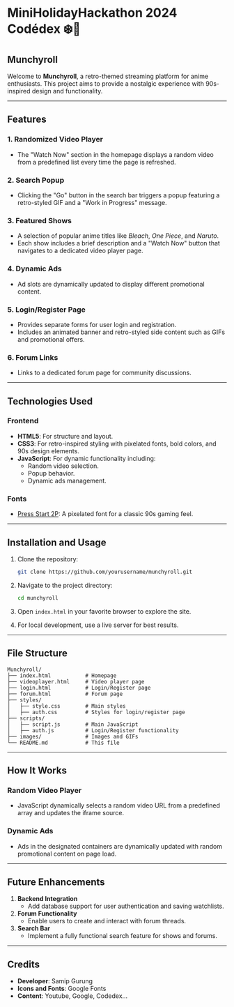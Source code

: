 # MiniHolidayHackathon 2024 Codédex ❄️🎄
## Munchyroll

Welcome to **Munchyroll**, a retro-themed streaming platform for anime enthusiasts. This project aims to provide a nostalgic experience with 90s-inspired design and functionality.

---

## Features

### 1. **Randomized Video Player**
- The "Watch Now" section in the homepage displays a random video from a predefined list every time the page is refreshed.

### 2. **Search Popup**
- Clicking the "Go" button in the search bar triggers a popup featuring a retro-styled GIF and a "Work in Progress" message.

### 3. **Featured Shows**
- A selection of popular anime titles like *Bleach*, *One Piece*, and *Naruto*.
- Each show includes a brief description and a "Watch Now" button that navigates to a dedicated video player page.

### 4. **Dynamic Ads**
- Ad slots are dynamically updated to display different promotional content.

### 5. **Login/Register Page**
- Provides separate forms for user login and registration.
- Includes an animated banner and retro-styled side content such as GIFs and promotional offers.

### 6. **Forum Links**
- Links to a dedicated forum page for community discussions.

---

## Technologies Used

### **Frontend**
- **HTML5**: For structure and layout.
- **CSS3**: For retro-inspired styling with pixelated fonts, bold colors, and 90s design elements.
- **JavaScript**: For dynamic functionality including:
  - Random video selection.
  - Popup behavior.
  - Dynamic ads management.

### **Fonts**
- [Press Start 2P](https://fonts.google.com/specimen/Press+Start+2P): A pixelated font for a classic 90s gaming feel.

---

## Installation and Usage

1. Clone the repository:
   ```bash
   git clone https://github.com/yourusername/munchyroll.git
   ```

2. Navigate to the project directory:
   ```bash
   cd munchyroll
   ```

3. Open `index.html` in your favorite browser to explore the site.

4. For local development, use a live server for best results.

---

## File Structure

```
Munchyroll/
├── index.html           # Homepage
├── videoplayer.html     # Video player page
├── login.html           # Login/Register page
├── forum.html           # Forum page
├── styles/
│   ├── style.css        # Main styles
│   ├── auth.css         # Styles for login/register page
├── scripts/
│   ├── script.js        # Main JavaScript
│   ├── auth.js          # Login/Register functionality
├── images/              # Images and GIFs
└── README.md            # This file
```

---

## How It Works

### Random Video Player
- JavaScript dynamically selects a random video URL from a predefined array and updates the iframe source.

### Dynamic Ads
- Ads in the designated containers are dynamically updated with random promotional content on page load.

---

## Future Enhancements

1. **Backend Integration**
   - Add database support for user authentication and saving watchlists.
2. **Forum Functionality**
   - Enable users to create and interact with forum threads.
3. **Search Bar**
   - Implement a fully functional search feature for shows and forums.

---

## Credits

- **Developer**: Samip Gurung
- **Icons and Fonts**: Google Fonts
- **Content**: Youtube, Google, Codedex...


